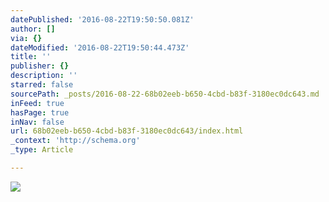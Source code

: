 ```yaml
---
datePublished: '2016-08-22T19:50:50.081Z'
author: []
via: {}
dateModified: '2016-08-22T19:50:44.473Z'
title: ''
publisher: {}
description: ''
starred: false
sourcePath: _posts/2016-08-22-68b02eeb-b650-4cbd-b83f-3180ec0dc643.md
inFeed: true
hasPage: true
inNav: false
url: 68b02eeb-b650-4cbd-b83f-3180ec0dc643/index.html
_context: 'http://schema.org'
_type: Article

---
```

![](https://the-grid-user-content.s3-us-west-2.amazonaws.com/c27be244-fdd1-42a7-9a51-4b49329f0a36.jpg)